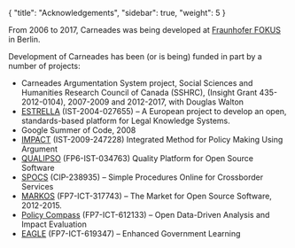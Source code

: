 {
  "title": "Acknowledgements",
  "sidebar": true,
  "weight": 5
}

From 2006 to 2017, Carneades was being developed at [Fraunhofer FOKUS](http://www.fokus.fraunhofer.de) in Berlin.

Development of Carneades has been (or is being) funded in part by a
number of projects:

- Carneades Argumentation System project, Social Sciences and Humanities Research Council of Canada (SSHRC),
  (Insight Grant 435-2012-0104), 2007-2009 and 2012-2017, with Douglas Walton
- [ESTRELLA](http://cordis.europa.eu/project/rcn/79290_en.html)
  (IST-2004-027655) – A European project to develop an open,
  standards-based platform for Legal Knowledge Systems.
- Google Summer of Code, 2008
- [IMPACT](http://cordis.europa.eu/project/rcn/93720_en.html)
    (IST-2009-247228) Integrated Method for Policy Making Using
    Argument
- [QUALIPSO](http://cordis.europa.eu/project/rcn/80465_en.html)
  (FP6-IST-034763) Quality Platform for Open Source Software
- [SPOCS](http://cordis.europa.eu/project/rcn/191708_en.html)
  (CIP-238935) – Simple Procedures Online for Crossborder Services
- [MARKOS](http://cordis.europa.eu/project/rcn/104913_en.html)
  (FP7-ICT-317743) – The Market for Open Source Software, 2012-2015.
- [Policy Compass](http://cordis.europa.eu/project/rcn/109704_en.html) (FP7-ICT-612133) – Open
  Data-Driven Analysis and Impact Evaluation
- [EAGLE](http://cordis.europa.eu/project/rcn/189094_en.html/) (FP7-ICT-619347) – Enhanced Government Learning
